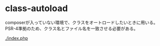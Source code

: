 # class-autoload

composerが入っていない環境で、クラスをオートロードしたいときに用いる。  
PSR-4準拠のため、クラス名とファイル名を一致させる必要がある。

[./index.php](./index.php)
